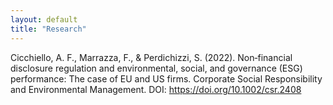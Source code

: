 ```yaml
---
layout: default
title: "Research"
---
```


Cicchiello, A. F., Marrazza, F., & Perdichizzi, S. (2022). Non‐financial disclosure regulation and environmental, social, and governance (ESG) performance: The case of EU and US firms. Corporate Social Responsibility and Environmental Management.
DOI: https://doi.org/10.1002/csr.2408
